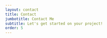 ```yaml
---
layout: contact
title: Contact
jumbotitle: Contact Me
subtitle: Let's get started on your project!
order: 5
---
```

